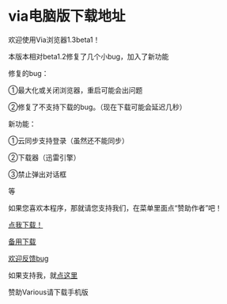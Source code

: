 # via电脑版下载地址

欢迎使用Via浏览器1.3beta1！

本版本相对beta1.2修复了几个小bug，加入了新功能

修复的bug：

①最大化或关闭浏览器，重启可能会出问题

②修复了不支持下载的bug。（现在下载可能会延迟几秒）


新功能：

①云同步支持登录（虽然还不能同步）

②下载器（迅雷引擎）

③禁止弹出对话框

等

如果您喜欢本程序，那就请您支持我们，在菜单里面点“赞助作者”吧！


[点我下载！](https://pan.baidu.com/s/1bV9yRc)

[备用下载](https://guanghou-my.sharepoint.com/personal/dmlgzs_edu_get365_pw/_layouts/15/guestaccess.aspx?docid=0b5292616e2f14abca3c88c949a0d5594&authkey=AQpYKGJ8ZweRP82AQTZ_qHI)

[欢迎反馈bug](https://github.com/dmlgzs/forum/issues/4)

如果支持我，就[点这里](https://github.com/dmlgzs/forum/blob/master/支持作者几种方法.md)

赞助Various请下载手机版
